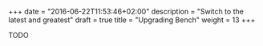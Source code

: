 +++
date = "2016-06-22T11:53:46+02:00"
description = "Switch to the latest and greatest"
draft = true
title = "Upgrading Bench"
weight = 13
+++

TODO
